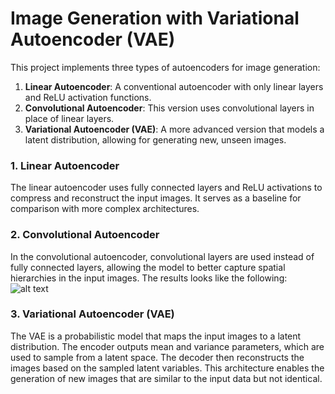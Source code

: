 # Image Generation with Variational Autoencoder (VAE)

This project implements three types of autoencoders for image generation:

1. **Linear Autoencoder**: A conventional autoencoder with only linear layers and ReLU activation functions.
2. **Convolutional Autoencoder**: This version uses convolutional layers in place of linear layers.
3. **Variational Autoencoder (VAE)**: A more advanced version that models a latent distribution, allowing for generating new, unseen images.

### 1. **Linear Autoencoder**

The linear autoencoder uses fully connected layers and ReLU activations to compress and reconstruct the input images. It serves as a baseline for comparison with more complex architectures.

### 2. **Convolutional Autoencoder**

In the convolutional autoencoder, convolutional layers are used instead of fully connected layers, allowing the model to better capture spatial hierarchies in the input images.
The results looks like the following:
![alt text](https://github.com/[username]/[reponame]/blob/[branch]/image.jpg?raw=true)



### 3. **Variational Autoencoder (VAE)**

The VAE is a probabilistic model that maps the input images to a latent distribution. The encoder outputs mean and variance parameters, which are used to sample from a latent space. The decoder then reconstructs the images based on the sampled latent variables. This architecture enables the generation of new images that are similar to the input data but not identical.

